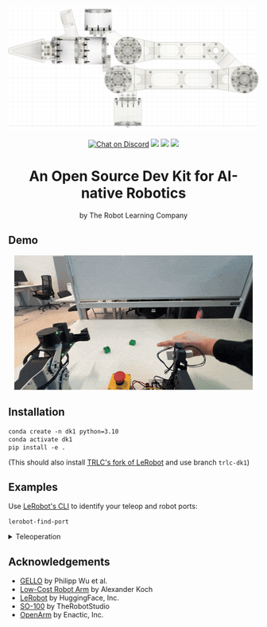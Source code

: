<p align="center">
    <img src="media/xray.jpg">
</p>
<p align="center">
    <a href="https://docs.robot-learning.co/">
        <img src="https://img.shields.io/badge/Documentation-📕-blue" alt="Chat on Discord"></a>
    <a href="https://discord.gg/PTZ3CN5WkJ">
        <img src="https://img.shields.io/discord/1409155673572249672?color=7289DA&label=Discord&logo=discord&logoColor=white"></a>
    <a href="https://x.com/JannikGrothusen">
        <img src="https://img.shields.io/twitter/follow/Jannik?style=social"></a>
    <a href="https://www.robot-learning.co/">
        <img src=https://img.shields.io/badge/Order%20a%20kit-8A2BE2></a>
</p>

<h1 align="center">An Open Source Dev Kit for AI-native Robotics</h1>
<p align="center">by The Robot Learning Company</p>

## Demo

<p align="center">
    <img src="media/demo.gif">
</p>

## Installation

```
conda create -n dk1 python=3.10
conda activate dk1
pip install -e .
```

(This should also install [TRLC's fork of LeRobot](https://github.com/robot-learning-co/lerobot) and use branch `trlc-dk1`)

## Examples

Use [LeRobot's CLI](https://huggingface.co/docs/lerobot/il_robots) to identify your teleop and robot ports:

```
lerobot-find-port
```

<details>
<summary>Teleoperation
</summary>

```bash
lerobot-teleoperate \
    --robot.type=dk1_follower \
    --robot.port=/dev/tty.usbmodem00000000050C1 \
    --robot.joint_velocity_scaling=0.5 \
    --robot.cameras="{ 
        context: {type: opencv, index_or_path: 0, width: 640, height: 360, fps: 30}, 
        wrist: {type: opencv, index_or_path: 1, width: 640, height: 360, fps: 30}
      }" \
    --teleop.type=dk1_leader \
    --teleop.port=/dev/tty.usbmodem58FA0824311 \
    --display_data=true
```
</details>



## Acknowledgements

- [GELLO](https://wuphilipp.github.io/gello_site/) by Philipp Wu et al.
- [Low-Cost Robot Arm](https://github.com/AlexanderKoch-Koch/low_cost_robot) by Alexander Koch
- [LeRobot](https://github.com/huggingface/lerobot) by HuggingFace, Inc.
- [SO-100](https://github.com/TheRobotStudio/SO-ARM100) by TheRobotStudio
- [OpenArm](https://openarm.dev/) by Enactic, Inc.
